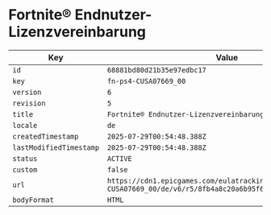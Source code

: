 # Fortnite® Endnutzer-Lizenzvereinbarung

| Key | Value |
| --- | ----- |
| `id` | `68881bd80d21b35e97edbc17` |
| `key` | `fn-ps4-CUSA07669_00` |
| `version` | `6` |
| `revision` | `5` |
| `title` | `Fortnite® Endnutzer-Lizenzvereinbarung` |
| `locale` | `de` |
| `createdTimestamp` | `2025-07-29T00:54:48.388Z` |
| `lastModifiedTimestamp` | `2025-07-29T00:54:48.388Z` |
| `status` | `ACTIVE` |
| `custom` | `false` |
| `url` | `https://cdn1.epicgames.com/eulatracking-download/fn-ps4-CUSA07669_00/de/v6/r5/8fb4a8c20a6b95f6e03843c1339964a6.pdf` |
| `bodyFormat` | `HTML` |
